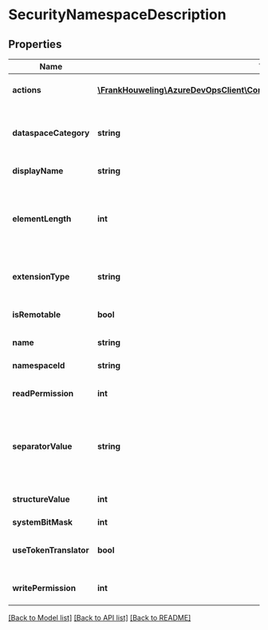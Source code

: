 # SecurityNamespaceDescription

## Properties
Name | Type | Description | Notes
------------ | ------------- | ------------- | -------------
**actions** | [**\FrankHouweling\AzureDevOpsClient\ComponentGovernance\Model\ActionDefinition[]**](ActionDefinition.md) | The list of actions that this Security Namespace is responsible for securing. | [optional] 
**dataspaceCategory** | **string** | This is the dataspace category that describes where the security information for this SecurityNamespace should be stored. | [optional] 
**displayName** | **string** | This localized name for this namespace. | [optional] 
**elementLength** | **int** | If the security tokens this namespace will be operating on need to be split on certain character lengths to determine its elements, that length should be specified here. If not, this value will be -1. | [optional] 
**extensionType** | **string** | This is the type of the extension that should be loaded from the plugins directory for extending this security namespace. | [optional] 
**isRemotable** | **bool** | If true, the security namespace is remotable, allowing another service to proxy the namespace. | [optional] 
**name** | **string** | This non-localized for this namespace. | [optional] 
**namespaceId** | **string** | The unique identifier for this namespace. | [optional] 
**readPermission** | **int** | The permission bits needed by a user in order to read security data on the Security Namespace. | [optional] 
**separatorValue** | **string** | If the security tokens this namespace will be operating on need to be split on certain characters to determine its elements that character should be specified here. If not, this value will be the null character. | [optional] 
**structureValue** | **int** | Used to send information about the structure of the security namespace over the web service. | [optional] 
**systemBitMask** | **int** | The bits reserved by system store | [optional] 
**useTokenTranslator** | **bool** | If true, the security service will expect an ISecurityDataspaceTokenTranslator plugin to exist for this namespace | [optional] 
**writePermission** | **int** | The permission bits needed by a user in order to modify security data on the Security Namespace. | [optional] 

[[Back to Model list]](../README.md#documentation-for-models) [[Back to API list]](../README.md#documentation-for-api-endpoints) [[Back to README]](../README.md)


